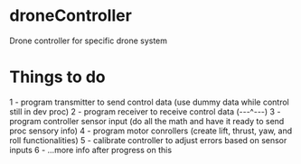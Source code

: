# droneController
Drone controller for specific drone system
# Things to do
1 - program transmitter to send control data (use dummy data while control still in dev proc)
2 - program receiver to receive control data (---^---)
3 - program controller sensor input (do all the math and have it ready to send proc sensory info)
4 - program motor conrollers (create lift, thrust, yaw, and roll functionalities)
5 - calibrate controller to adjust errors based on sensor inputs
6 - ...more info after progress on this
